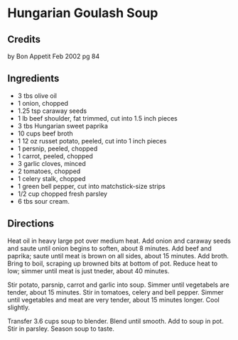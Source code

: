# Hungarian Goulash Soup 

## Credits

by Bon Appetit Feb 2002 pg 84

## Ingredients

- 3 tbs olive oil
- 1 onion, chopped
- 1.25 tsp caraway seeds
- 1 lb beef shoulder, fat trimmed, cut into 1.5 inch pieces
- 3 tbs Hungarian sweet paprika
- 10 cups beef broth
- 1 12 oz russet potato, peeled, cut into 1 inch pieces
- 1 persnip, peeled, chopped
- 1 carrot, peeled, chopped
- 3 garlic cloves, minced
- 2 tomatoes, chopped
- 1 celery stalk, chopped
- 1 green bell pepper, cut into matchstick-size strips
- 1/2 cup chopped fresh parsley
- 6 tbs sour cream.

## Directions

Heat oil in heavy large pot over medium heat. Add onion and caraway seeds and saute until onion begins to soften, about 8 minutes. Add beef and paprika; saute until meat is brown on all sides, about 15 minutes. Add broth. Bring to boil, scraping up browned bits at bottom of pot. Reduce heat to low; simmer until meat is just tneder, about 40 minutes.  
  
 Stir potato, parsnip, carrot and garlic into soup. Simmer until vegetabels are tender, about 15 minutes. Stir in tomatoes, celery and bell pepper. Simmer until vegetables and meat are very tender, about 15 minutes longer. Cool slightly.  
  
 Transfer 3.6 cups soup to blender. Blend until smooth. Add to soup in pot. Stir in parsley. Season soup to taste.

